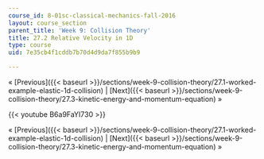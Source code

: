 ```yaml
---
course_id: 8-01sc-classical-mechanics-fall-2016
layout: course_section
parent_title: 'Week 9: Collision Theory'
title: 27.2 Relative Velocity in 1D
type: course
uid: 7e35cb4f1cddb7b70d4d9da7f855b9b9

---
```


« [Previous]({{< baseurl >}}/sections/week-9-collision-theory/27.1-worked-example-elastic-1d-collision) | [Next]({{< baseurl >}}/sections/week-9-collision-theory/27.3-kinetic-energy-and-momentum-equation) »

{{< youtube B6a9FaYI730 >}}

« [Previous]({{< baseurl >}}/sections/week-9-collision-theory/27.1-worked-example-elastic-1d-collision) | [Next]({{< baseurl >}}/sections/week-9-collision-theory/27.3-kinetic-energy-and-momentum-equation) »